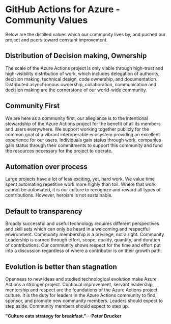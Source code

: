# GitHub Actions for Azure - Community Values

Below are the distilled values which our community lives by, and pushed our project and peers toward constant improvement.

## Distribution of Decision making, Ownership

The scale of the Azure Actions project is only viable through high-trust and high-visibility distribution of work, which includes delegation of authority, decision making, technical design, code ownership, and documentation.  Distributed asynchronous ownership, collaboration, communication and decision making are the cornerstone of our world-wide community.

## Community First

We are here as a community first, our allegiance is to the intentional stewardship of the Azure Actions project for the benefit of all its members and users everywhere.  We support working together publicly for the common goal of a vibrant interoperable ecosystem providing an excellent experience for our users. Individuals gain status through work, companies gain status through their commitments to support this community and fund the resources necessary for the project  to operate.

## Automation over process

Large projects have a lot of less exciting, yet, hard work.  We value time spent automating repetitive work more highly than toil. Where that work cannot be automated, it is our culture to recognize and reward all types of contributions. However, heroism is not sustainable.

## Default to transparency

Broadly successful and useful technology requires different perspectives and skill sets which can only be heard in a welcoming and respectful environment.  Community membership is a privilege, not a right. Community Leadership is earned through effort, scope, quality, quantity, and duration of contributions. Our community shows respect for the time and effort put into a discussion regardless of where a contributor is on their growth path.

## Evolution is better than stagnation

Openness to new ideas and studied technological evolution make Azure Actions a stronger project.  Continual improvement, servant leadership, mentorship and respect are the foundations of the Azure Actions project culture. It is the duty for leaders in the Azure Actions community to find, sponsor, and promote new community members. Leaders should expect to step aside. Community members should expect to step up.

**"Culture eats strategy for breakfast."   --Peter Drucker**


